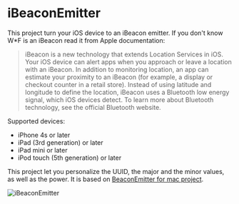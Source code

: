 iBeaconEmitter
================

This project turn your iOS device to an iBeacon emitter. 
If you don't know W*F is an iBeacon read it from Apple documentation:

> iBeacon is a new technology that extends Location Services in iOS. Your iOS device can alert apps when you approach or leave a location with an iBeacon. In addition to monitoring location, an app can estimate your proximity to an iBeacon (for example, a display or checkout counter in a retail store). Instead of using latitude and longitude to define the location, iBeacon uses a Bluetooth low energy signal, which iOS devices detect. To learn more about Bluetooth technology, see the official Bluetooth website.

Supported devices:

* iPhone 4s or later
* iPad (3rd generation) or later
* iPad mini or later
* iPod touch (5th generation) or later

This project let you personalize the UUID, the major and the minor values, as well as the power. It is based on [BeaconEmitter for mac project](https://github.com/lgaches/BeaconEmitter).

![iBeaconEmitter](http://cl.ly/image/2D0h2s2X3U2k/ibeacon.png)

